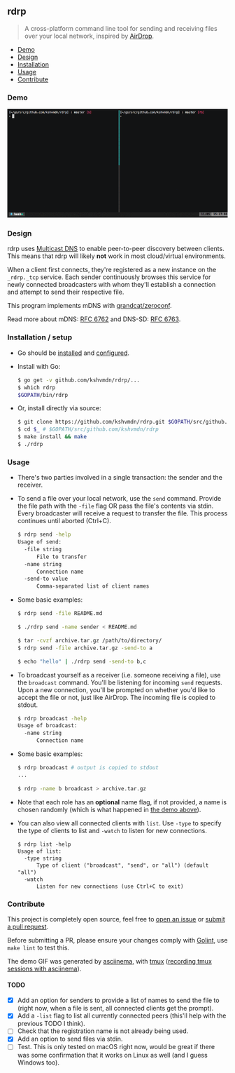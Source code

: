 ## rdrp

> A cross-platform command line tool for sending and receiving files over your local network, inspired by [AirDrop](https://support.apple.com/en-ca/HT204144).

- [Demo](#demo)
- [Design](#design)
- [Installation](#installation--setup)
- [Usage](#usage)
- [Contribute](#contribute)

### Demo

<a href="https://asciinema.org/a/120148"><img src="./rdrp.gif"></a>

### Design

rdrp uses [Multicast DNS](https://en.wikipedia.org/wiki/Multicast_DNS) to enable peer-to-peer discovery between clients. This means that rdrp will likely **not** work in most cloud/virtual environments.

When a client first connects, they're registered as a new instance on the `_rdrp._tcp` service. Each sender continuously browses this service for newly connected broadcasters with whom they'll establish a connection and attempt to send their respective file.

This program implements mDNS with [grandcat/zeroconf](https://github.com/grandcat/zeroconf).

Read more about mDNS: [RFC 6762](https://tools.ietf.org/html/rfc6762) and DNS-SD: [RFC 6763](https://tools.ietf.org/html/rfc6763).

### Installation / setup

  - Go should be [installed](https://golang.org/doc/install) and [configured](https://golang.org/doc/install#testing).

  - Install with Go:

    ```sh
    $ go get -v github.com/kshvmdn/rdrp/...
    $ which rdrp
    $GOPATH/bin/rdrp
    ```

  - Or, install directly via source:

    ```sh
    $ git clone https://github.com/kshvmdn/rdrp.git $GOPATH/src/github.com/kshvmdn/rdrp
    $ cd $_ # $GOPATH/src/github.com/kshvmdn/rdrp
    $ make install && make
    $ ./rdrp
    ```

### Usage

  - There's two parties involved in a single transaction: the sender and the receiver.

  - To send a file over your local network, use the `send` command. Provide the file path with the `-file` flag OR pass the file's contents via stdin. Every broadcaster will receive a request to transfer the file. This process continues until aborted (Ctrl+C).

    ```sh
    $ rdrp send -help
    Usage of send:
      -file string
          File to transfer
      -name string
          Connection name
      -send-to value
          Comma-separated list of client names
    ```

  - Some basic examples:

    ```sh
    $ rdrp send -file README.md
    ```

    ```sh
    $ ./rdrp send -name sender < README.md
    ```

    ```sh
    $ tar -cvzf archive.tar.gz /path/to/directory/
    $ rdrp send -file archive.tar.gz -send-to a
    ```

    ```sh
    $ echo "hello" | ./rdrp send -send-to b,c
    ```

  - To broadcast yourself as a receiver (i.e. someone receiving a file), use the `broadcast` command. You'll be listening for incoming `send` requests. Upon a new connection, you'll be prompted on whether you'd like to accept the file or not, just like AirDrop. The incoming file is copied to stdout.

    ```sh
    $ rdrp broadcast -help
    Usage of broadcast:
      -name string
          Connection name
    ```

  - Some basic examples:

    ```sh
    $ rdrp broadcast # output is copied to stdout
    ...
    ```

    ```sh
    $ rdrp -name b broadcast > archive.tar.gz
    ```

  - Note that each role has an **optional** name flag, if not provided, a name is chosen randomly (which is what happened in [the demo above](#demo)).

  - You can also view all connected clients with `list`. Use `-type` to specify the type of clients to list and `-watch` to listen for new connections.

    ```
    $ rdrp list -help
    Usage of list:
      -type string
          Type of client ("broadcast", "send", or "all") (default "all")
      -watch
          Listen for new connections (use Ctrl+C to exit)
    ```

### Contribute

This project is completely open source, feel free to [open an issue](https://github.com/kshvmdn/rdrp/issues) or [submit a pull request](https://github.com/kshvmdn/rdrp/pulls).

Before submitting a PR, please ensure your changes comply with [Golint](https://github.com/golang/lint), use `make lint` to test this.

The demo GIF was generated by [asciinema](https://asciinema.org/), with [tmux](https://tmux.github.io/) ([recording tmux sessions with asciinema](https://github.com/asciinema/asciinema/wiki/Recording-tmux-session)).

#### TODO

- [x] Add an option for senders to provide a list of names to send the file to (right now, when a file is sent, all connected clients get the prompt).
- [x] Add a `-list` flag to list all currently connected peers (this'll help with the previous TODO I think).
- [ ] Check that the registration name is not already being used.
- [x] Add an option to send files via stdin.
- [ ] Test. This is only tested on macOS right now, would be great if there was some confirmation that it works on Linux as well (and I guess Windows too).
